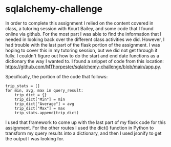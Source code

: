 # sqlalchemy-challenge

In order to complete this assignment I relied on the content covered in class, a tutoring session with Kourt Bailey, and some code that I found online via github. For the most part I was able to find the information that I needed in looking back over the different class activities we did. However, I had trouble with the last part of the flask portion of the assignment. I was hoping to cover this in my tutoring session, but we did not get through it fully. I couldn't figure out how to do the start and end date functions as a dictionary the way I wanted to. I found a snippet of code from this location: https://github.com/MThorpester/sqlalchemy-challenge/blob/main/app.py.

Specifically, the portion of the code that follows:

    trip_stats = []
    for min, avg, max in query_result:
        trip_dict = {}
        trip_dict["Min"] = min
        trip_dict["Average"] = avg
        trip_dict["Max"] = max
        trip_stats.append(trip_dict)
        
I used that framework to come up with the last part of my flask code for this assignment. For the other routes I used the dict() function in Python to transform my query results into a dictionary, and then I used jsonify to get the output I was looking for. 